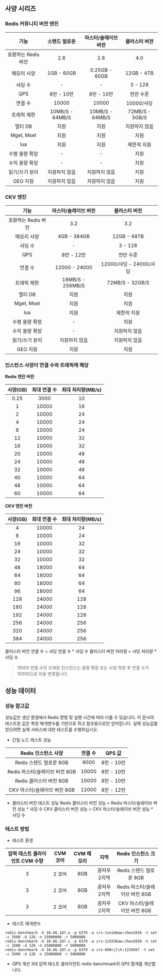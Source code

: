 ## 사양 시리즈
### Redis 커뮤니티 버전 엔진

|기능        |  스탠드 얼로운 | 마스터/슬레이브 버전         | 클러스터 버전           |  
|:-------------: | :---------: |:-----------:| :----------: | 
| 호환하는 Redis 버전 | 2.8       | 2.8         | 4.0        |
| 메모리 사양          | 1GB - 60GB  | 0.25GB - 60GB | 12GB - 4TB |
| 샤딩 수        | -         | -           | 3 - 128    | 
| QPS           | 8만 - 10만     | 8만 - 10만       | 천만 수준     | 
| 연결 수           |   10000   | 10000       | 10000/샤딩     | 
| 트래픽 제한           |  10MB/S - 64MB/S   | 10MB/S - 64MB/S       | 72MB/S - 5GB/S     | 
|멀티 DB       |          지원           |      지원        |      지원하지 않음      |
|Mget, Mset |         지원           |        지원       |       지원        |
|lua           |             지원         |       지원         |     제한적 지원    |
|수평 용량 확장|           -          |    -      |       지원      |
|수직 용량 확장|             -         |     -       |       지원       |
|읽기/쓰기 분리|        지원하지 않음               |    지원하지 않음      |      지원      |
|GEO 지원|          지원하지 않음             |    지원하지 않음      |     지원      |

### CKV 엔진

|기능        | 마스터/슬레이브 버전 | 클러스터 버전        |   
| :-------------: | :---------: | :-----------: | 
| 호환하는 Redis 버전 | 3.2       | 3.2         |
| 메모리 사양          | 4GB - 384GB | 12GB - 48TB |
| 샤딩 수        | -         | 3 - 128     |
| QPS           |  8만 - 12만    | 천만 수준      |
| 연결 수           |  12000 - 24000    | 12000/샤딩 - 24000/샤딩      |
| 트래픽 제한           |  16MB/S - 256MB/S    | 72MB/S - 32GB/S      |
|멀티 DB       |      지원        |       지원        |
|Mget, Mset |     지원     |      지원      |
|lua          |      지원     |     제한적 지원     |
|수평 용량 확장|    -      |       지원       |
|수직 용량 확장|    -       |    지원하지 않음      |
|읽기/쓰기 분리|    지원하지 않음      |    지원하지 않음      |
|GEO 지원|      지원      |     지원     |



### 인스턴스 사양이 연결 수와 트래픽에 해당
**Redis 엔진 버전**

| 사양(GB) | 최대 연결 수 | 최대 처리량(MB/s) |
|  :----------: |  :----------: |  :-------------------: |
| 0.25          | 3000       | 10                  |
| 1          | 10000       | 16                  |
| 2          | 10000       | 24                  | 
| 4          | 10000       | 24                  |
| 8          | 10000       | 24                  |
| 12         | 10000       | 32                  | 
| 16         | 10000       | 32                  | 
| 20         | 10000       | 48                  |
| 24         | 10000       | 48                  | 
| 32         | 10000       | 48                  | 
| 40         | 10000       | 64                  | 
| 48         | 10000       | 64                  | 
| 60         | 10000       | 64                  | 

**CKV 엔진 버전**

| 사양(GB) | 최대 연결 수 | 최대 처리량(MB/s) | 
|  :----------: |  :----------: |  :-------------------: |
| 4          | 10000       | 24                  |
| 8          | 10000       | 24                  |
| 16         | 10000       | 32                  | 
| 24         | 10000       | 32                  | 
| 32         | 10000       | 32                  | 
| 48         | 18000      | 64                  | 
| 64         | 18000      | 64                  | 
| 80         | 18000      | 64                  |
| 96         | 18000      | 64                  | 
| 128        | 24000      | 128                 | 
| 160        | 24000      | 128                 | 
| 192        | 24000      | 128                 | 
| 256        | 24000      | 256                 | 
| 320        | 24000      | 256                 | 
| 384        | 24000      | 256                 | 

클러스터 버전 연결 수 = 샤딩 연결 수 * 샤딩 수
클러스터 버전 처리량 = 샤딩 처리량 * 샤딩 수
>!9000 연결 수의 오래된 인스턴스는 용량 확장 또는 사양 하양 후 연결 수가 10000으로 자동 변경됩니다.

## 성능 데이터
### 성능 참고값
성능값은 생산 환경에서 Redis 명령 및 실행 시간에 따라 다를 수 있습니다. 이 문서의 테스트된 값은 특정 매개변수를 기반으로 하고 참조용으로만 얻어집니다. 실제 성능값을 얻으려면 실제 서비스에 대한 테스트를 수행하십시오.

 - 단일 노드 테스트 성능
  
|  Redis 인스턴스 사양 | 연결 수 | QPS 값 |
|:---------:|:---------:|:--------:|
| Redis 스탠드 얼로운 8GB | 9000 | 8만 - 10만 |
| Redis 마스터/슬레이브 버전 8GB | 10000 | 8만 - 10만 |
| Redis 클러스터 버전 8GB | 10000 | 8만 - 10만 |
| CKV 마스터/슬레이브 버전 8GB|  12000    |   8만 - 12만  |

 
 - 클러스터 버전 테스트 성능
   Redis 클러스터 버전 성능 = Redis 마스터/슬레이브 버전 성능 * 샤딩 수
   CKV 클러스터 버전 성능 = CKV 마스터/슬레이브 버전 성능 * 샤딩 수


### 테스트 방법

 - 테스트 환경
 
| 압력 테스트 클라이언트 CVM 수량 | CVM 코어 | CVM 메모리 | 지역 | Redis 인스턴스 크기 |
|:---------:|:---------:|:---------:|:---------:|:---------:|
| 3 | 2 코어 |8GB | 광저우 2지역 |Redis 스탠드 얼로운 8GB | 
| 3 | 2 코어 |8GB | 광저우 2지역 |Redis 마스터/슬레이브 버전 8GB | 
| 3 | 2 코어 |8GB | 광저우 2지역 |CKV 마스터/슬레이브 버전 8GB|


 - 테스트 매개변수
 ```
redis-benchmark -h 10.66.187.x -p 6379 -a crs-1znib6aw:chen2016 -t set -c 3500 -d 128 -n 25000000 -r 5000000
redis-benchmark -h 10.66.187.x -p 6379 -a crs-1z5536aw:chen2016 -t set -c 3500 -d 128 -n 25000000 -r 5000000
redis-benchmark -h 10.66.187.x -p 6379 -a crs-090rjlih:1234567 -t set -c 3500 -d 128 -n 25000000 -r 5000000
```
 - QPS 계산
3대 압력 테스트 클라이언트 redis-benchmark의 QPS 합계를 계산합니다.



